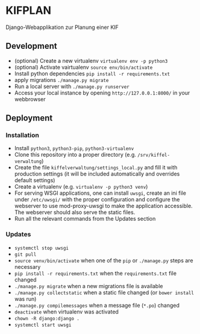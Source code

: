 # KIFPLAN

Django-Webapplikation zur Planung einer KIF

## Development

* (optional) Create a new virtualenv `virtualenv env -p python3`
* (optional) Activate vairtualenv `source env/bin/activate`
* Install python dependencies `pip install -r requirements.txt`
* apply migrations `./manage.py migrate`
* Run a local server with `./manage.py runserver`
* Access your local instance by opening `http://127.0.0.1:8000/` in your webbrowser

## Deployment

### Installation

* Install `python3`, `python3-pip`, `python3-virtualenv`
* Clone this repository into a proper directory (e.g. `/srv/kiffel-verwaltung`)
* Create the file `kiffelverwaltung/settings_local.py` and fill it with production settings (it will be included automatically and overrides default settings)
* Create a virtualenv (e.g. `virtualenv -p python3 venv`)
* For serving WSGI applications, one can install `uwsgi`, create an ini file under `/etc/uwsgi/` with the proper configuration and configure the webserver to use mod-proxy-uwsgi to make the application accessible. The webserver should also serve the static files.
* Run all the relevant commands from the Updates section

### Updates

* `systemctl stop uwsgi`
* `git pull`
* `source venv/bin/activate` when one of the `pip` or `./manage.py` steps are necessary
* `pip install -r requirements.txt` when the `requirements.txt` file changed
* `./manage.py migrate` when a new migrations file is available
* `./manage.py collectstatic` when a static file changed (or `bower install` was run)
* `./manage.py compilemessages` when a message file (`*.po`) changed
* `deactivate` when virtualenv was activated
* `chown -R django:django .`
* `systemctl start uwsgi`
